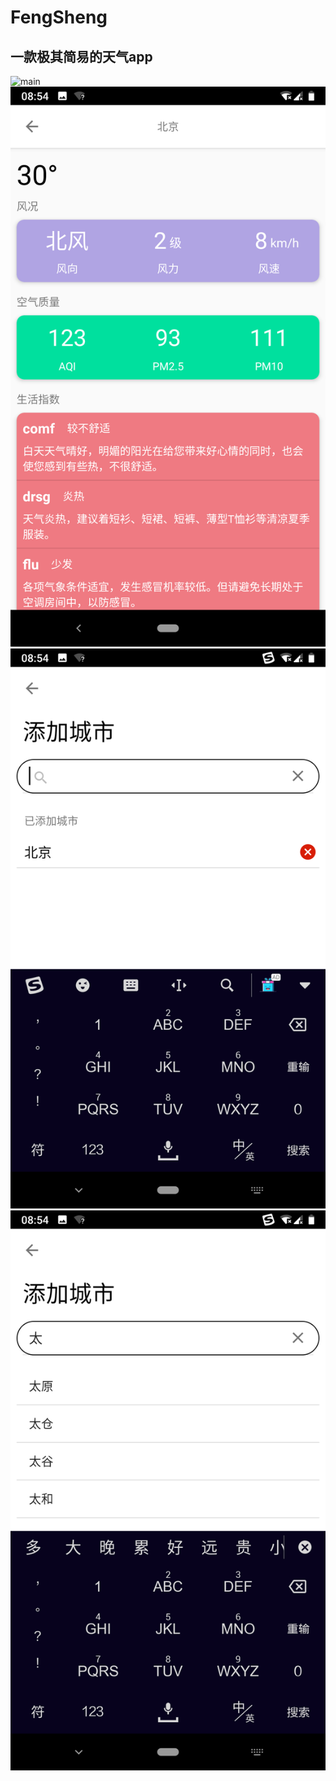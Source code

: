 # FengSheng
## 一款极其简易的天气app
![main](https://github.com/ning0825/FengSheng/blob/master/screenshot/main.png=200px)
![other](https://github.com/ning0825/FengSheng/blob/master/screenshot/other.png?raw=true)
![search1](https://github.com/ning0825/FengSheng/blob/master/screenshot/search.png?raw=true)
![search2](https://github.com/ning0825/FengSheng/blob/master/screenshot/search2.png?raw=true)
